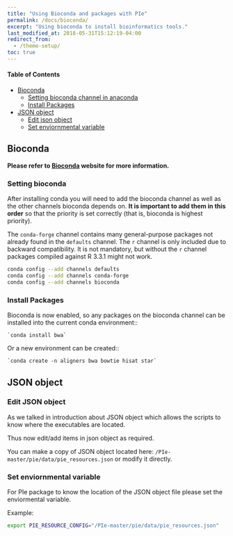```yaml
---
title: "Using Bioconda and packages with PIe"
permalink: /docs/bioconda/
excerpt: "Using bioconda to install bioinformatics tools."
last_modified_at: 2018-05-31T15:12:19-04:00
redirect_from:
  - /theme-setup/
toc: true
---
```


#### Table of Contents

- [Bioconda](#bioconda)
    - [Setting bioconda channel in anaconda](#setting-bioconda)
	- [Install Packages](#install-packages)
- [JSON object](#json-object)
    - [Edit json object](#edit-json-object)
    - [Set enviornmental variable](#set-enviormental-variable)

## Bioconda

**Please refer to [Bioconda](https://bioconda.github.io/) website for more information.**

### Setting bioconda

After installing conda you will need to add the bioconda channel as well as the
other channels bioconda depends on. **It is important to add them in this
order** so that the priority is set correctly (that is, bioconda is highest
priority).

The `conda-forge` channel contains many general-purpose packages not already
found in the `defaults` channel. The `r` channel is only included due to
backward compatibility.  It is not mandatory, but without the `r` channel
packages compiled against R 3.3.1 might not work.

```bash
conda config --add channels defaults
conda config --add channels conda-forge
conda config --add channels bioconda
```

### Install Packages

Bioconda is now enabled, so any packages on the bioconda channel can be installed into the current conda environment::

    `conda install bwa`

Or a new environment can be created::

    `conda create -n aligners bwa bowtie hisat star`

## JSON object

### Edit JSON object

As we talked in introduction about JSON object which allows the scripts to know where the executables are located.

Thus now edit/add items in json object as required.

You can make a copy of JSON object located here: `/PIe-master/pie/data/pie_resources.json`
or modify it directly.

### Set enviornmental variable

For PIe package to know the location of the JSON object file please set the enviormental variable.

Example:

```bash
export PIE_RESOURCE_CONFIG="/PIe-master/pie/data/pie_resources.json"
```